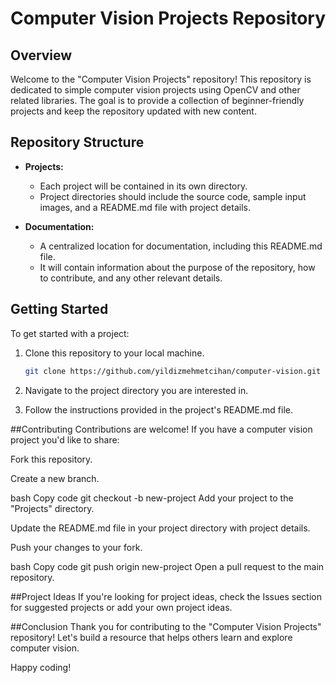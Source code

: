# Computer Vision Projects Repository

## Overview

Welcome to the "Computer Vision Projects" repository! This repository is dedicated to simple computer vision projects using OpenCV and other related libraries. The goal is to provide a collection of beginner-friendly projects and keep the repository updated with new content.

## Repository Structure

- **Projects:**
  - Each project will be contained in its own directory.
  - Project directories should include the source code, sample input images, and a README.md file with project details.

- **Documentation:**
  - A centralized location for documentation, including this README.md file.
  - It will contain information about the purpose of the repository, how to contribute, and any other relevant details.

## Getting Started

To get started with a project:

1. Clone this repository to your local machine.

   ```bash
   git clone https://github.com/yildizmehmetcihan/computer-vision.git

2. Navigate to the project directory you are interested in.

3. Follow the instructions provided in the project's README.md file.

##Contributing
Contributions are welcome! If you have a computer vision project you'd like to share:

Fork this repository.

Create a new branch.

bash
Copy code
git checkout -b new-project
Add your project to the "Projects" directory.

Update the README.md file in your project directory with project details.

Push your changes to your fork.

bash
Copy code
git push origin new-project
Open a pull request to the main repository.

##Project Ideas
If you're looking for project ideas, check the Issues section for suggested projects or add your own project ideas.

##Conclusion
Thank you for contributing to the "Computer Vision Projects" repository! Let's build a resource that helps others learn and explore computer vision.

Happy coding!
